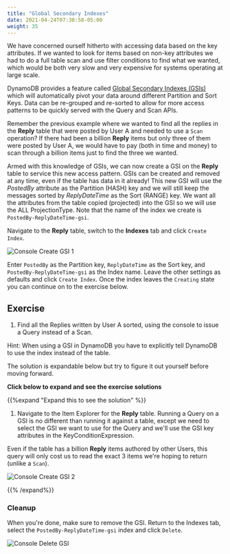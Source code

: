 ```yaml
---
title: "Global Secondary Indexes"
date: 2021-04-24T07:38:58-05:00
weight: 35
---
```


We have concerned ourself hitherto with accessing data based on the key attributes. If we wanted to look for items based on non-key attributes we had to do a full table scan and use filter conditions to find what we wanted, which would be both very slow and very expensive for systems operating at large scale.

DynamoDB provides a feature called [Global Secondary Indexes (GSIs)](https://docs.aws.amazon.com/amazondynamodb/latest/developerguide/GSI.html) which will automatically pivot your data around different Partition and Sort Keys. Data can be re-grouped and re-sorted to allow for more access patterns to be quickly served with the Query and Scan APIs.

Remember the previous example where we wanted to find all the replies in the **Reply** table that were posted by User A and needed to use a `Scan` operation?  If there had been a billion **Reply** items but only three of them were posted by User A, we would have to pay (both in time and money) to scan through a billion items just to find the three we wanted.

Armed with this knowledge of GSIs, we can now create a GSI on the **Reply** table to service this new access pattern.  GSIs can be created and removed at any time, even if the table has data in it already! This new GSI will use the *PostedBy* attribute as the Partition (HASH) key and we will still keep the messages sorted by *ReplyDateTime* as the Sort (RANGE) key.  We want all the attributes from the table copied (projected) into the GSI so we will use the ALL ProjectionType.  Note that the name of the index we create is `PostedBy-ReplyDateTime-gsi`.  

Navigate to the **Reply** table, switch to the **Indexes** tab and click `Create Index`.

![Console Create GSI 1](/images/hands-on-labs/explore-console/console_create_gsi_1.png)

Enter `PostedBy` as the Partition key, `ReplyDateTime` as the Sort key, and `PostedBy-ReplyDateTime-gsi` as the Index name.  Leave the other settings as defaults and click `Create Index`.  Once the index leaves the `Creating` state you can continue on to the exercise below.

## Exercise

1. Find all the Replies written by User A sorted, using the console to issue a Query instead of a Scan.

Hint: When using a GSI in DynamoDB you have to explicitly tell DynamoDB to use the index instead of the table.

The solution is expandable below but try to figure it out yourself before moving forward.

**Click below to expand and see the exercise solutions**

{{%expand "Expand this to see the solution" %}}

1. Navigate to the Item Explorer for the **Reply** table. Running a Query on a GSI is no different than running it against a table, except we need to select the GSI we want to use for the Query and we'll use the GSI key attributes in the KeyConditionExpression.

Even if the table has a billion **Reply** items authored by other Users, this query will only cost us to read the exact 3 items we're hoping to return (unlike a `Scan`).

![Console Create GSI 2](/images/hands-on-labs/explore-console/console_create_gsi_2.png)

{{% /expand%}}

### Cleanup

When you're done, make sure to remove the GSI. Return to the Indexes tab, select the `PostedBy-ReplyDateTime-gsi` index and click `Delete`.

![Console Delete GSI](/images/hands-on-labs/explore-console/console_delete_gsi.png)
